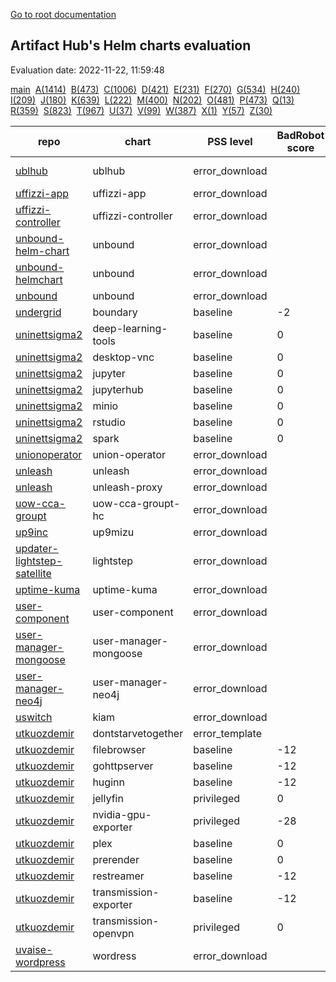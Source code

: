 [Go to root documentation](https://vicenteherrera.com/psa-checker)

## Artifact Hub's Helm charts evaluation

Evaluation date: 2022-11-22, 11:59:48

[main](./charts_levels)&nbsp; [A(1414)](./charts_levels_a)&nbsp; [B(473)](./charts_levels_b)&nbsp; [C(1006)](./charts_levels_c)&nbsp; [D(421)](./charts_levels_d)&nbsp; [E(231)](./charts_levels_e)&nbsp; [F(270)](./charts_levels_f)&nbsp; [G(534)](./charts_levels_g)&nbsp; [H(240)](./charts_levels_h)&nbsp; [I(209)](./charts_levels_i)&nbsp; [J(180)](./charts_levels_j)&nbsp; [K(639)](./charts_levels_k)&nbsp; [L(222)](./charts_levels_l)&nbsp; [M(400)](./charts_levels_m)&nbsp; [N(202)](./charts_levels_n)&nbsp; [O(481)](./charts_levels_o)&nbsp; [P(473)](./charts_levels_p)&nbsp; [Q(13)](./charts_levels_q)&nbsp; [R(359)](./charts_levels_r)&nbsp; [S(823)](./charts_levels_s)&nbsp; [T(967)](./charts_levels_t)&nbsp; [U(37)](./charts_levels_u)&nbsp; [V(99)](./charts_levels_v)&nbsp; [W(387)](./charts_levels_w)&nbsp; [X(1)](./charts_levels_x)&nbsp; [Y(57)](./charts_levels_y)&nbsp; [Z(30)](./charts_levels_z)&nbsp; 

| repo | chart | PSS level | BadRobot score | chart version | app version |
|------|------|------|------|------|------|
| [ublhub](https://gitlab.com/api/v4/projects/40686221/packages/helm/stable) | ublhub | error_download |  | 2.0.0-Beta1 | 2.0.0-Beta1 |
| [uffizzi-app](https://uffizzicloud.github.io/uffizzi_app/) | uffizzi-app | error_download |  | 1.2.0 | 1.0.0 |
| [uffizzi-controller](https://uffizzicloud.github.io/uffizzi_controller/) | uffizzi-controller | error_download |  | 1.0.0 | 0.0.3 |
| [unbound-helm-chart](https://ryantiger658.github.io/unbound-helm-chart/) | unbound | error_download |  | 0.1.3 | 1.13.1 |
| [unbound-helmchart](https://pixelfederation.github.io/unbound/) | unbound | error_download |  | 0.0.6 | 0.0.1 |
| [unbound](https://moritz31.github.io/unbound-helm-chart/) | unbound | error_download |  | 1.15.3 | 1.15.0 |
| [undergrid](https://ugns.github.io/helm-charts) | boundary | baseline | -2 | 0.1.0 | 0.8.1 |
| [uninettsigma2](https://uninettsigma2.github.io/helm-charts/repos/stable) | deep-learning-tools | baseline | 0 | 0.8.8 |  |
| [uninettsigma2](https://uninettsigma2.github.io/helm-charts/repos/stable) | desktop-vnc | baseline | 0 | 1.0.21 |  |
| [uninettsigma2](https://uninettsigma2.github.io/helm-charts/repos/stable) | jupyter | baseline | 0 | 0.10.20 |  |
| [uninettsigma2](https://uninettsigma2.github.io/helm-charts/repos/stable) | jupyterhub | baseline | 0 | 0.16.15 |  |
| [uninettsigma2](https://uninettsigma2.github.io/helm-charts/repos/stable) | minio | baseline | 0 | 0.8.3 |  |
| [uninettsigma2](https://uninettsigma2.github.io/helm-charts/repos/stable) | rstudio | baseline | 0 | 0.2.21 |  |
| [uninettsigma2](https://uninettsigma2.github.io/helm-charts/repos/stable) | spark | baseline | 0 | 0.10.21 |  |
| [unionoperator](https://unionai.github.io/unionoperator/) | union-operator | error_download |  | 0.0.33 | v0.0.33 |
| [unleash](https://docs.getunleash.io/helm-charts/) | unleash | error_download |  | 2.7.2 | 4.15.1 |
| [unleash](https://docs.getunleash.io/helm-charts/) | unleash-proxy | error_download |  | 0.1.0 | v0.10.4 |
| [uow-cca-groupt](https://pasanbhanu.github.io/uow-cca-groupt-hc) | uow-cca-groupt-hc | error_download |  | 0.0.1 | 0.0.1 |
| [up9inc](https://static.up9.com/mizu/helm) | up9mizu | error_download |  | 1.5.0 | 29.0.0 |
| [updater-lightstep-satellite](https://updater.github.io/lightstep-satellite-helm-chart) | lightstep | error_download |  | 1.2.2 | 2021-01-26_23-02-36Z |
| [uptime-kuma](https://dirsigler.github.io/uptime-kuma-helm) | uptime-kuma | error_download |  | 2.4.1 | 1.18.0 |
| [user-component](https://raw.githubusercontent.com/ConductionNL/user-component/master/api/helm/) | user-component | error_download |  | 1.2.0 | V2.0 |
| [user-manager-mongoose](https://maximemoreillon.github.io/user-manager-mongoose-helm-chart/) | user-manager-mongoose | error_download |  | 0.1.0 | 1.16.0 |
| [user-manager-neo4j](https://maximemoreillon.github.io/user-manager-neo4j-helm-chart/) | user-manager-neo4j | error_download |  | 0.1.0 | 1.16.0 |
| [uswitch](https://uswitch.github.io/kiam-helm-charts/charts/) | kiam | error_download |  | 6.1.2 | 4 |
| [utkuozdemir](https://utkuozdemir.org/helm-charts) | dontstarvetogether | error_template |  | 1.0.3 | vanilla |
| [utkuozdemir](https://utkuozdemir.org/helm-charts) | filebrowser | baseline | -12 | 1.0.0 | v2.23.0 |
| [utkuozdemir](https://utkuozdemir.org/helm-charts) | gohttpserver | baseline | -12 | 0.2.0 | latest |
| [utkuozdemir](https://utkuozdemir.org/helm-charts) | huginn | baseline | -12 | 2.2.1 | 4d17829cf6b15b004ad3f4be196303dca4944810 |
| [utkuozdemir](https://utkuozdemir.org/helm-charts) | jellyfin | privileged | 0 | 2.0.0 | 10.7.7 |
| [utkuozdemir](https://utkuozdemir.org/helm-charts) | nvidia-gpu-exporter | privileged | -28 | 0.3.1 | 0.3.0 |
| [utkuozdemir](https://utkuozdemir.org/helm-charts) | plex | baseline | 0 | 2.1.1 | 1.25.2 |
| [utkuozdemir](https://utkuozdemir.org/helm-charts) | prerender | baseline | 0 | 1.1.2 | 6.4.0 |
| [utkuozdemir](https://utkuozdemir.org/helm-charts) | restreamer | baseline | -12 | 1.1.0 | 0.6.4 |
| [utkuozdemir](https://utkuozdemir.org/helm-charts) | transmission-exporter | baseline | -12 | 1.1.0 | 0.3.0 |
| [utkuozdemir](https://utkuozdemir.org/helm-charts) | transmission-openvpn | privileged | 0 | 2.5.0 | 4.0 |
| [uvaise-wordpress](https://uvaise1.github.io/five/) | wordress | error_download |  | 0.2.0 | 1.1.0 |
